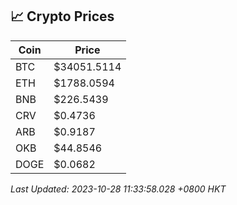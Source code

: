## 📈 Crypto Prices

| Coin | Price |
| ---- | ----- |
| BTC | $34051.5114 |
| ETH | $1788.0594 |
| BNB | $226.5439 |
| CRV | $0.4736 |
| ARB | $0.9187 |
| OKB | $44.8546 |
| DOGE | $0.0682 |

_Last Updated: 2023-10-28 11:33:58.028 +0800 HKT_